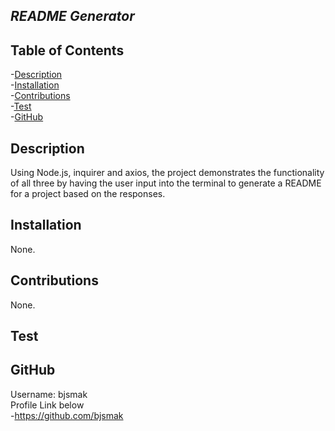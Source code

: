 
  
  ## *README Generator*



  ## Table of Contents

  -[Description](#Description) <br>
  -[Installation](#Installation) <br>
  -[Contributions](#Contributions) <br>
  -[Test](#Test) <br>
  -[GitHub](#Github) <br>

  ## Description
  Using Node.js, inquirer and axios, the project demonstrates the functionality of all three by having the user input into the terminal to generate a README for a project based on the responses.

  ## Installation
  None.

  ## Contributions
  None.

  ## Test
  

  ## GitHub
  Username: bjsmak <br>
  Profile Link below <br>
  -https://github.com/bjsmak
